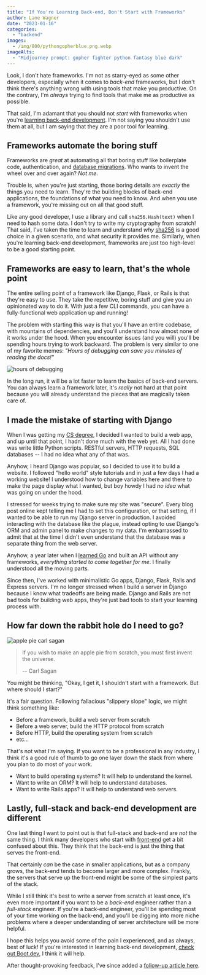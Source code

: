 ```yaml
---
title: "If You're Learning Back-end, Don't Start with Frameworks"
author: Lane Wagner
date: "2023-01-16"
categories: 
  - "backend"
images:
  - /img/800/pythongopherblue.png.webp
imageAlts:
  - "Midjourney prompt: gopher fighter python fantasy blue dark"
---
```


Look, I don't hate frameworks. I'm not as starry-eyed as some other developers, especially when it comes to *back-end* frameworks, but I don't think there's anything wrong with using tools that make you productive. On the contrary, I'm *always* trying to find tools that make me as productive as possible.

That said, I'm adamant that you should not *start* with frameworks when you're [learning back-end development](https://boot.dev). I'm not saying you shouldn't use them at all, but I am saying that they are a poor tool for learning.

## Frameworks automate the boring stuff

Frameworks are *great* at automating all that boring stuff like boilerplate code, authentication, and [database migrations](https://blog.boot.dev/clean-code/death-taxes-and-database-migrations/). Who wants to invent the wheel over and over again? *Not me*.

Trouble is, when you're just starting, those boring details are *exactly* the things you need to learn. They're the building blocks of back-end applications, the foundations of what you need to know. And when you use a framework, you're missing out on all that good stuff.

Like any good developer, I use a library and call `sha256.Hash(text)` when I need to hash some data. I don't try to write my cryptography from scratch! That said, I've taken the time to learn and understand *why* [sha256](https://blog.boot.dev/cryptography/how-sha-2-works-step-by-step-sha-256/) is a good choice in a given scenario, and what security it provides me. Similarly, when you're learning back-end development, frameworks are just too high-level to be a good starting point.

## Frameworks are easy to learn, that's the whole point

The entire selling point of a framework like Django, Flask, or Rails is that they're easy to use. They take the repetitive, boring stuff and give you an opinionated way to do it. With just a few CLI commands, you can have a fully-functional web application up and running!

The problem with starting this way is that you'll have an entire codebase, with mountains of dependencies, and you'll understand how almost none of it works under the hood. When you encounter issues (and you will) you'll be spending hours trying to work backward. The problem is very similar to one of my favorite memes: *"Hours of debugging can save you minutes of reading the docs!"*

![hours of debugging](https://pbs.twimg.com/media/E2A3GwaXsAA_GwQ?format=jpg&name=small)

In the long run, it will be a lot faster to learn the basics of back-end servers. You can always learn a framework later, it's *really* not hard at that point because you will already understand the pieces that are magically taken care of.

## I made the mistake of starting with Django

When I was getting my [CS degree](https://blog.boot.dev/jobs/is-coding-bootcamp-worth-it/), I decided I wanted to build a web app, and up until that point, I hadn't done much with the web yet. All I had done was write little Python scripts. RESTful servers, HTTP requests, SQL databases -- I had no idea what any of that was.

Anyhow, I heard Django was popular, so I decided to use it to build a website. I followed "hello world" style tutorials and in just a few days I had a working website! I understood how to change variables here and there to make the page display what I wanted, but boy howdy I had *no idea* what was going on under the hood.

I stressed for weeks trying to make sure my site was "secure". Every blog post online kept telling me I had to set this configuration, or that setting, if I wanted to be able to run my Django server in production. I avoided interacting with the database like the plague, instead opting to use Django's ORM and admin panel to make changes to my data. I'm embarrassed to admit that at the time I didn't even understand that the database was a separate thing from the web server.

Anyhow, a year later when I [learned Go](https://boot.dev/learn/learn-golang) and built an API without any frameworks, *everything started to come together for me*. I finally understood all the moving parts.

Since then, I've worked with minimalistic Go apps, Django, Flask, Rails and Express servers. I'm no longer stressed when I build a server in Django because I know what tradeoffs are being made. Django and Rails are not bad tools for building web apps, they're just bad tools to start your learning process with.

## How far down the rabbit hole do I need to go?

![apple pie carl sagan](https://blog.boot.dev/img/800/applepie.png.webp)

> If you wish to make an apple pie from scratch, you must first invent the universe.
>
> -- Carl Sagan

You might be thinking, "Okay, I get it, I shouldn't start with a framework. But where should I start?"

It's a fair question. Following fallacious "slippery slope" logic, we might think something like:

* Before a framework, build a web server from scratch
* Before a web server, build the HTTP protocol from scratch
* Before HTTP, build the operating system from scratch
* etc...

That's not what I'm saying. If you want to be a professional in any industry, I think it's a good rule of thumb to go one layer down the stack from where you plan to do most of your work.

* Want to build operating systems? It will help to understand the kernel.
* Want to write an ORM? It will help to understand databases.
* Want to write Rails apps? It will help to understand web servers.

## Lastly, full-stack and back-end development are different

One last thing I want to point out is that full-stack and back-end are *not* the same thing. I think many developers who start with [front-end](https://blog.boot.dev/backend/frontend-vs-backend-meaning/) get a bit confused about this. They think that the back-end is just the thing that serves the front-end.

That certainly *can* be the case in smaller applications, but as a company grows, the back-end tends to become larger and more complex. Frankly, the servers that serve up the front-end might be some of the simplest parts of the stack.

While I still think it's best to write a server from scratch at least once, it's even more important if you want to be a *back-end* engineer rather than a *full-stack* engineer. If you're a back-end engineer, you'll be spending most of your time working on the back-end, and you'll be digging into more niche problems where a deeper understanding of server architecture will be more helpful.

I hope this helps you avoid some of the pain I experienced, and as always, best of luck! If you're interested in learning back-end development, [check out Boot.dev](https://boot.dev), I think it will help.

After thought-provoking feedback, I've since added a [follow-up article here](/backend/wrong-about-abstractions/).
